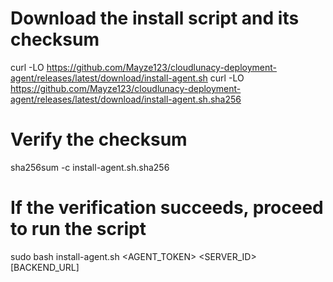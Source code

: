 # Download the install script and its checksum
curl -LO https://github.com/Mayze123/cloudlunacy-deployment-agent/releases/latest/download/install-agent.sh
curl -LO https://github.com/Mayze123/cloudlunacy-deployment-agent/releases/latest/download/install-agent.sh.sha256

# Verify the checksum
sha256sum -c install-agent.sh.sha256

# If the verification succeeds, proceed to run the script
sudo bash install-agent.sh <AGENT_TOKEN> <SERVER_ID> [BACKEND_URL]